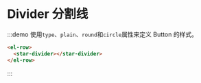 # Divider 分割线


:::demo 使用`type`、`plain`、`round`和`circle`属性来定义 Button 的样式。

```html
<el-row>
  <star-divider></star-divider>
</el-row>
```
:::